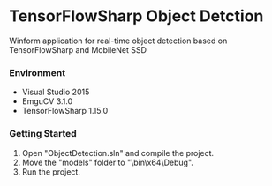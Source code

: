 # TensorFlowSharp Object Detction
Winform application for real-time object detection based on TensorFlowSharp and MobileNet SSD
### Environment

- Visual Studio 2015
- EmguCV 3.1.0
- TensorFlowSharp 1.15.0


### Getting Started

1. Open "ObjectDetection.sln" and compile the project.
2. Move the "models" folder to "\bin\x64\Debug".
3. Run the project.

